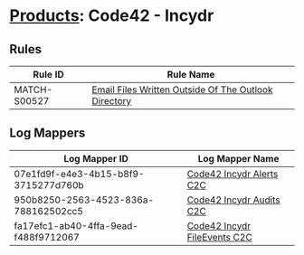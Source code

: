 # [Products](README.md): Code42 - Incydr

## Rules

|Rule ID|Rule Name|
|----|----|
|MATCH-S00527|[Email Files Written Outside Of The Outlook Directory](../rules/MATCH-S00527.md)|


## Log Mappers

|Log Mapper ID|Log Mapper Name|
|----|----|
|07e1fd9f-e4e3-4b15-b8f9-3715277d760b|[Code42 Incydr Alerts C2C](../mappings/07e1fd9f-e4e3-4b15-b8f9-3715277d760b.md)|
|950b8250-2563-4523-836a-788162502cc5|[Code42 Incydr Audits C2C](../mappings/950b8250-2563-4523-836a-788162502cc5.md)|
|fa17efc1-ab40-4ffa-9ead-f488f9712067|[Code42 Incydr FileEvents C2C](../mappings/fa17efc1-ab40-4ffa-9ead-f488f9712067.md)|


